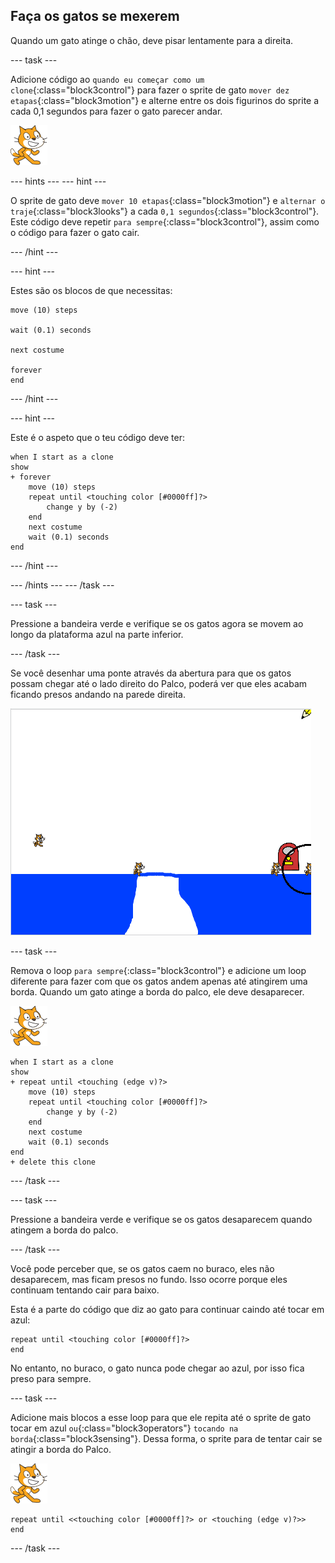 ## Faça os gatos se mexerem

Quando um gato atinge o chão, deve pisar lentamente para a direita.

--- task ---

Adicione código ao `quando eu começar como um clone`{:class="block3control"} para fazer o sprite de gato `mover dez etapas`{:class="block3motion"} e alterne entre os dois figurinos do sprite a cada 0,1 segundos para fazer o gato parecer andar.

![Sprite de gato](images/cat-sprite.png)

--- hints ---
 --- hint ---

O sprite de gato deve `mover 10 etapas`{:class="block3motion"} e `alternar o traje`{:class="block3looks"} a cada `0,1 segundos`{:class="block3control"}. Este código deve repetir `para sempre`{:class="block3control"}, assim como o código para fazer o gato cair.

--- /hint ---

--- hint ---

Estes são os blocos de que necessitas:

```blocks3
move (10) steps

wait (0.1) seconds

next costume

forever
end
```

--- /hint ---

--- hint ---

Este é o aspeto que o teu código deve ter:

```blocks3
when I start as a clone
show
+ forever
    move (10) steps
    repeat until <touching color [#0000ff]?>
        change y by (-2)
    end
    next costume
    wait (0.1) seconds
end
```

--- /hint ---

--- /hints --- --- /task ---

--- task ---

Pressione a bandeira verde e verifique se os gatos agora se movem ao longo da plataforma azul na parte inferior.

--- /task ---

Se você desenhar uma ponte através da abertura para que os gatos possam chegar até o lado direito do Palco, poderá ver que eles acabam ficando presos andando na parede direita.

![Gatos agitados na borda](images/flailing-at-edge.png)

--- task ---

Remova o loop `para sempre`{:class="block3control"} e adicione um loop diferente para fazer com que os gatos andem apenas até atingirem uma borda. Quando um gato atinge a borda do palco, ele deve desaparecer.

![Sprite de gato](images/cat-sprite.png)

```blocks3
when I start as a clone
show
+ repeat until <touching (edge v)?>
    move (10) steps
    repeat until <touching color [#0000ff]?>
        change y by (-2)
    end
    next costume
    wait (0.1) seconds
end
+ delete this clone
```

--- /task ---

--- task ---

Pressione a bandeira verde e verifique se os gatos desaparecem quando atingem a borda do palco.

--- /task ---

Você pode perceber que, se os gatos caem no buraco, eles não desaparecem, mas ficam presos no fundo. Isso ocorre porque eles continuam tentando cair para baixo.

Esta é a parte do código que diz ao gato para continuar caindo até tocar em azul:

```blocks3
repeat until <touching color [#0000ff]?>
end
```

No entanto, no buraco, o gato nunca pode chegar ao azul, por isso fica preso para sempre.

--- task ---

Adicione mais blocos a esse loop para que ele repita até o sprite de gato tocar em azul `ou`{:class="block3operators"} `tocando na borda`{:class="block3sensing"}. Dessa forma, o sprite para de tentar cair se atingir a borda do Palco.

![Sprite de gato](images/cat-sprite.png)

```blocks3
repeat until <<touching color [#0000ff]?> or <touching (edge v)?>>
end
```

--- /task ---